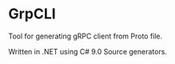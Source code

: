 # GrpCLI
Tool for generating gRPC client from Proto file.

Written in .NET using C# 9.0 Source generators.

